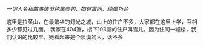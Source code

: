 *一切人名和故事情节纯属虚构，如有雷同，纯属巧合*

这里是拉芙山，在最繁华的灯光之城，山上的住户不多，大家都在这里上学，互相多少都见过几面。
我家在404室，楼下103室的住户叫雪儿。因为住同一幢楼，我们认识的比较早，她看起来是个淡漠的人，话不多
